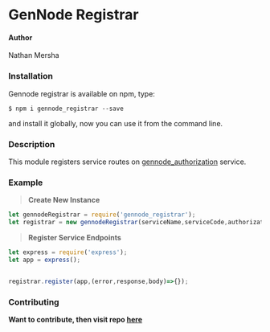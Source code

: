 # GenNode Registrar

#### Author
Nathan Mersha

### Installation

Gennode registrar is available on npm, type:

`$ npm i gennode_registrar --save`

and install it globally, now you can use it from the command line.

### Description
This module registers service routes on [gennode_authorization](https://www.npmjs.com/package/gennode_authorization) service.

### Example

> **Create New Instance**
>
```javascript
let gennodeRegistrar = require('gennode_registrar');
let registrar = new gennodeRegistrar(serviceName,serviceCode,authorizationURL);

```
>
> **Register Service Endpoints**
>
```javascript
let express = require('express');
let app = express();


registrar.register(app,(error,response,body)=>{});

```

### Contributing
**Want to contribute, then visit repo [here](https://github.com/nathan-mersha/gennode_registrar.git)**
